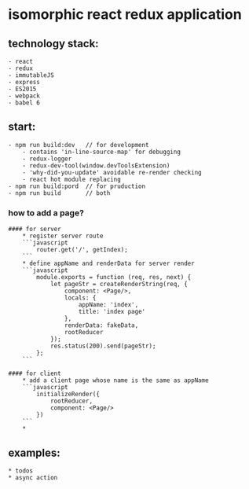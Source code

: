 # isomorphic react redux application


## technology stack:
    - react
    - redux
    - immutableJS
    - express
    - ES2015
    - webpack
    - babel 6

## start:
    - npm run build:dev   // for development
        - contains 'in-line-source-map' for debugging
        - redux-logger
        - redux-dev-tool(window.devToolsExtension)
        - 'why-did-you-update' avoidable re-render checking
        - react hot module replacing
    - npm run build:pord  // for pruduction
    - npm run build       // both

### how to add a page?
    #### for server
        * register server route
        ```javascript
            router.get('/', getIndex);
        ```
        * define appName and renderData for server render
        ```javascript
            module.exports = function (req, res, next) {
                let pageStr = createRenderString(req, {
                    component: <Page/>,
                    locals: {
                        appName: 'index',
                        title: 'index page'
                    },
                    renderData: fakeData,
                    rootReducer
                });
                res.status(200).send(pageStr);
            };
        ```

    #### for client
        * add a client page whose name is the same as appName
        ```javascript
            initializeRender({
                rootReducer,
                component: <Page/>
            })
        ```
        *

## examples:
    * todos
    * async action
